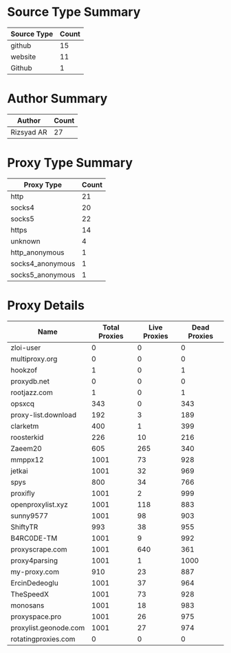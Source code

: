 # Source Type Summary

| Source Type | Count |
|-------------|-------|
| github | 15 |
| website | 11 |
| Github | 1 |


# Author Summary

| Author | Count |
|--------|-------|
| Rizsyad AR | 27 |


# Proxy Type Summary

| Proxy Type | Count |
|------------|-------|
| http | 21 |
| socks4 | 20 |
| socks5 | 22 |
| https | 14 |
| unknown | 4 |
| http_anonymous | 1 |
| socks4_anonymous | 1 |
| socks5_anonymous | 1 |


# Proxy Details

| Name | Total Proxies | Live Proxies | Dead Proxies |
|------|---------------|--------------|---------------|
| zloi-user | 0 | 0 | 0 |
| multiproxy.org | 0 | 0 | 0 |
| hookzof | 1 | 0 | 1 |
| proxydb.net | 0 | 0 | 0 |
| rootjazz.com | 1 | 0 | 1 |
| opsxcq | 343 | 0 | 343 |
| proxy-list.download | 192 | 3 | 189 |
| clarketm | 400 | 1 | 399 |
| roosterkid | 226 | 10 | 216 |
| Zaeem20 | 605 | 265 | 340 |
| mmppx12 | 1001 | 73 | 928 |
| jetkai | 1001 | 32 | 969 |
| spys | 800 | 34 | 766 |
| proxifly | 1001 | 2 | 999 |
| openproxylist.xyz | 1001 | 118 | 883 |
| sunny9577 | 1001 | 98 | 903 |
| ShiftyTR | 993 | 38 | 955 |
| B4RC0DE-TM | 1001 | 9 | 992 |
| proxyscrape.com | 1001 | 640 | 361 |
| proxy4parsing | 1001 | 1 | 1000 |
| my-proxy.com | 910 | 23 | 887 |
| ErcinDedeoglu | 1001 | 37 | 964 |
| TheSpeedX | 1001 | 73 | 928 |
| monosans | 1001 | 18 | 983 |
| proxyspace.pro | 1001 | 26 | 975 |
| proxylist.geonode.com | 1001 | 27 | 974 |
| rotatingproxies.com | 0 | 0 | 0 |
